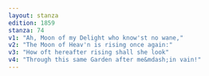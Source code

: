 ```yaml
---
layout: stanza
edition: 1859
stanza: 74
v1: "Ah, Moon of my Delight who know'st no wane,"
v2: "The Moon of Heav'n is rising once again:"
v3: "⁠How oft hereafter rising shall she look"
v4: "Through this same Garden after me&mdash;in vain!"
---
```

